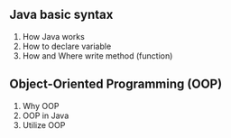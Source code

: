 ## Java basic syntax
1. How Java works
2. How to declare variable
3. How and Where write method (function)
## Object-Oriented Programming (OOP)
1. Why OOP
2. OOP in Java
3. Utilize OOP